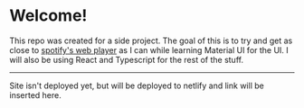 # Welcome!

This repo was created for a side project. The goal of this is to try and get as close to [spotify's web player](https://open.spotify.com/) as I can while learning Material UI for the UI. I will also be using React and Typescript for the rest of the stuff. 

___

Site isn't deployed yet, but will be deployed to netlify and link will be inserted here.
